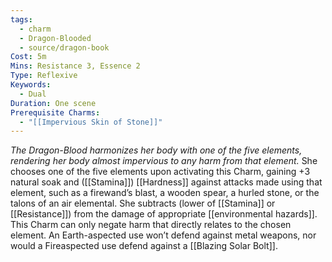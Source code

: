 ```yaml
---
tags:
  - charm
  - Dragon-Blooded
  - source/dragon-book
Cost: 5m
Mins: Resistance 3, Essence 2
Type: Reflexive
Keywords:
  - Dual
Duration: One scene
Prerequisite Charms:
  - "[[Impervious Skin of Stone]]"
---
```

*The Dragon-Blood harmonizes her body with one of the five elements, rendering her body almost impervious to any harm from that element.*
She chooses one of the five elements upon activating this Charm, gaining +3 natural soak and ([[Stamina]]) [[Hardness]] against attacks made using that element, such as a firewand’s blast, a wooden spear, a hurled stone, or the talons of an air elemental. She subtracts (lower of [[Stamina]] or [[Resistance]]) from the damage of appropriate [[environmental hazards]]. This Charm can only negate harm that directly relates to the chosen element. An Earth-aspected use won’t defend against metal weapons, nor would a Fireaspected use defend against a [[Blazing Solar Bolt]].
